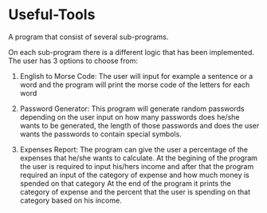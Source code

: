 # Useful-Tools
A program that consist of several sub-programs.

On each sub-program there is a different logic that has been implemented.
The user has 3 options to choose from:

1. English to Morse Code:
The user will input for example a sentence or a word and the program will print the morse code of the letters for each word

2. Password Generator: 
This program will generate random passwords depending on the user input on how many passwords does he/she wants to be generated,
the length of those passwords and does the user wants the passwords to contain special symbols.

3. Expenses Report:
The program can give the user a percentage of the expenses that he/she wants to calculate.
At the begining of the program the user is required to input his/hers income and after that the program required an input
of the category of expense and how much money is spended on that category
At the end of the program it prints the category of expense and the percent that the user is spending on that category based on his income. 
